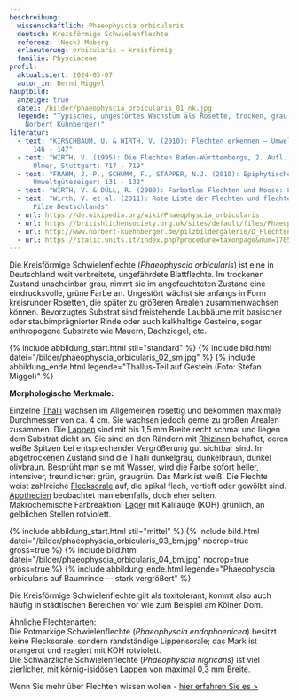 ```yaml
---
beschreibung:
  wissenschaftlich: Phaeophyscia orbicularis
  deutsch: Kreisförmige Schwielenflechte
  referenz: (Neck) Moberg
  erlaeuterung: orbicularis = kreisförmig
  familie: Physciaceae
profil:
  aktualisiert: 2024-05-07
  autor_in: Bernd Miggel
hauptbild:
  anzeige: true
  datei: /bilder/phaeophyscia_orbicularis_01_nk.jpg
  legende: "Typisches, ungestörtes Wachstum als Rosette, trocken, grau (Foto:
    Norbert Kühnberger)"
literatur:
  - text: "KIRSCHBAUM, U. & WIRTH, V. (2010): Flechten erkennen – Umwelt bewerten:
      146 - 147"
  - text: "WIRTH, V. (1995): Die Flechten Baden-Württembergs, 2. Aufl., 1006 S.;
      Ulmer, Stuttgart: 717 - 719"
  - text: "FRAHM, J.-P., SCHUMM, F., STAPPER, N.J. (2010): Epiphytische Flechten als
      Umweltgütezeiger: 131 - 132"
  - text: "WIRTH, V. & DÜLL, R. (2000): Farbatlas Flechten und Moose: 82"
  - text: "Wirth, V. et al. (2011): Rote Liste der Flechten und flechtenbewohnende
      Pilze Deutschlands"
  - url: https://de.wikipedia.org/wiki/Phaeophyscia_orbicularis
  - url: https://britishlichensociety.org.uk/sites/default/files/Phaeophyscia%20orbicularis.pdf
  - url: http://www.norbert-kuehnberger.de/pilzbildergalerie/D_Flechten-Lichenes_-_226_Arten/index.htm
  - url: https://italic.units.it/index.php?procedure=taxonpage&num=1705
---
```

Die Kreisförmige Schwielenflechte (*Phaeophyscia orbicularis*) ist eine in Deutschland weit verbreitete, ungefährdete Blattflechte. Im trockenen Zustand unscheinbar grau, nimmt sie im angefeuchteten Zustand eine eindrucksvolle, grüne Farbe an. Ungestört wächst sie anfangs in Form kreisrunder Rosetten, die später zu größeren Arealen zusammenwachsen können. Bevorzugtes Substrat sind freistehende Laubbäume mit basischer oder staubimprägnierter Rinde oder auch kalkhaltige Gesteine, sogar anthropogene Substrate wie Mauern, Dachziegel, etc.

{% include abbildung_start.html stil="standard" %}
{% include bild.html datei="/bilder/phaeophyscia_orbicularis_02_sm.jpg" %}
{% include abbildung_ende.html legende="Thallus-Teil auf Gestein (Foto: Stefan Miggel)" %}

**Morphologische Merkmale:**

Einzelne [Thalli](Thallus "Glossar") wachsen im Allgemeinen rosettig und bekommen maximale Durchmesser von ca. 4 cm. Sie wachsen jedoch gerne zu großen Arealen zusammen. Die [Lappen](Lappen "Glossar") sind mit bis 1,5 mm Breite recht schmal und liegen dem Substrat dicht an. Sie sind an den Rändern mit [Rhizinen](Rhizine "Glossar") behaftet, deren weiße Spitzen bei entsprechender Vergrößerung gut sichtbar sind. Im abgetrockenen Zustand sind die Thalli dunkelgrau, dunkelbraun, dunkel olivbraun. Besprüht man sie mit Wasser, wird die Farbe sofort heller, intensiver, freundlicher: grün, graugrün. Das Mark ist weiß. Die Flechte weist zahlreiche [Flecksorale](Sorale "Glossar") auf, die apikal flach, vertieft oder gewölbt sind. [Apothecien](Apothecien "Glossar") beobachtet man ebenfalls, doch eher selten.\
Makrochemische Farbreaktion: [Lager](Lager "Glossar") mit Kalilauge (KOH) grünlich, an gelblichen Stellen rotviolett.

{% include abbildung_start.html stil="mittel" %}
{% include bild.html datei="/bilder/phaeophyscia_orbicularis_03_bm.jpg" nocrop=true gross=true %}
{% include bild.html datei="/bilder/phaeophyscia_orbicularis_04_bm.jpg" nocrop=true gross=true %}
{% include abbildung_ende.html legende="Phaeophyscia orbicularis auf Baumrinde -- stark vergrößert" %}

Die Kreisförmige Schwielenflechte gilt als toxitolerant, kommt also auch häufig in städtischen Bereichen vor wie zum Beispiel am Kölner Dom.

Ähnliche Flechtenarten:\
Die Rotmarkige Schwielenflechte (*Phaeophyscia endophoenicea*) besitzt keine Flecksorale, sondern randständige Lippensorale; das Mark ist orangerot und reagiert mit KOH rotviolett.\
Die Schwärzliche Schwielenflechte (*Phaeophyscia nigricans*) ist viel zierlicher, mit körnig-[isidösen](isidiös "Glossar") Lappen von maximal 0,3 mm Breite.

Wenn Sie mehr über Flechten wissen wollen - [hier erfahren Sie es >](/verwandt/flechten)